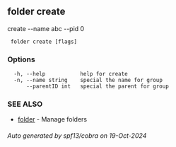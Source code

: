 ##  folder create

create --name abc --pid 0

```
 folder create [flags]
```

### Options

```
  -h, --help           help for create
  -n, --name string    special the name for group
      --parentID int   special the parent for group
```

### SEE ALSO

* [ folder](_folder.md)	 - Manage folders

###### Auto generated by spf13/cobra on 19-Oct-2024
